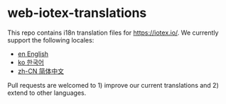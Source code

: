 # web-iotex-translations

This repo contains i18n translation files for https://iotex.io/. We currently support the following locales:

- [en English](https://github.com/iotexproject/web-iotex-translations/blob/master/en.yaml)
- [ko 한국어](https://github.com/iotexproject/web-iotex-translations/blob/master/ko.yaml)
- [zh-CN 简体中文](https://github.com/iotexproject/web-iotex-translations/blob/master/zh-cn.yaml)

Pull requests are welcomed to 1) improve our current translations and 2) extend to other languages.
